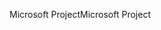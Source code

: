 <span data-ttu-id="4af13-101">Microsoft Project</span><span class="sxs-lookup"><span data-stu-id="4af13-101">Microsoft Project</span></span>